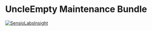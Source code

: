 # UncleEmpty Maintenance Bundle

[![SensioLabsInsight](https://insight.sensiolabs.com/projects/b5fc2c5b-f3b9-4a5a-b2b0-15c7ddd1aa7b/big.png)](https://insight.sensiolabs.com/projects/b5fc2c5b-f3b9-4a5a-b2b0-15c7ddd1aa7b)

